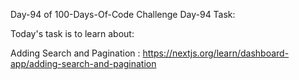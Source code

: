 Day-94 of 100-Days-Of-Code Challenge
Day-94 Task:

Today's task is to learn about:

Adding Search and Pagination : https://nextjs.org/learn/dashboard-app/adding-search-and-pagination